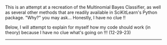 This is an attempt at a recreation of the Multinomial Bayes Classifier, as well as several other methods that are readily available in SciKitLearn's Python package. "Why?" you may ask... 
Honestly, I have no clue !!

Below, I will attempt to explain for myself how my code should work (in theory) because I have no clue what's going on !!! (12-29-23)

--- 

